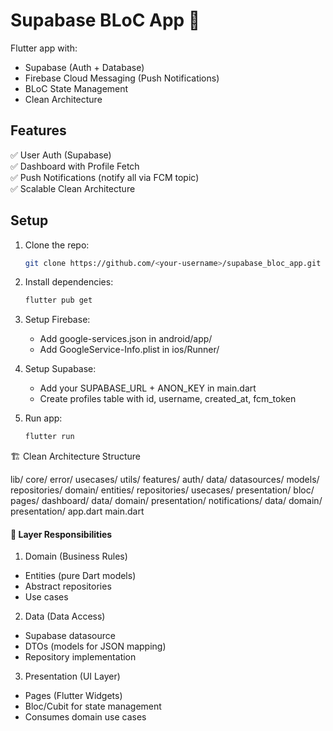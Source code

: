 # Supabase BLoC App 🚀

Flutter app with:
- Supabase (Auth + Database)
- Firebase Cloud Messaging (Push Notifications)
- BLoC State Management
- Clean Architecture

## Features
✅ User Auth (Supabase)  
✅ Dashboard with Profile Fetch  
✅ Push Notifications (notify all via FCM topic)  
✅ Scalable Clean Architecture  

## Setup
1. Clone the repo:
   ```bash
   git clone https://github.com/<your-username>/supabase_bloc_app.git

2. Install dependencies:
   ```bash
   flutter pub get

3. Setup Firebase:
    - Add google-services.json in android/app/
    - Add GoogleService-Info.plist in ios/Runner/

4. Setup Supabase:
    - Add your SUPABASE_URL + ANON_KEY in main.dart
    - Create profiles table with id, username, created_at, fcm_token

5. Run app:
   ```bash
   flutter run


🏗 Clean Architecture Structure

lib/
  core/
    error/
    usecases/
    utils/
  features/
    auth/
      data/
        datasources/
        models/
        repositories/
      domain/
        entities/
        repositories/
        usecases/
      presentation/
        bloc/
        pages/
    dashboard/
      data/
      domain/
      presentation/
    notifications/
      data/
      domain/
      presentation/
  app.dart
  main.dart

#### 🔑 Layer Responsibilities
1. Domain (Business Rules)
- Entities (pure Dart models)
- Abstract repositories
- Use cases

2. Data (Data Access)
- Supabase datasource
- DTOs (models for JSON mapping)
- Repository implementation

3. Presentation (UI Layer)
- Pages (Flutter Widgets)
- Bloc/Cubit for state management
- Consumes domain use cases